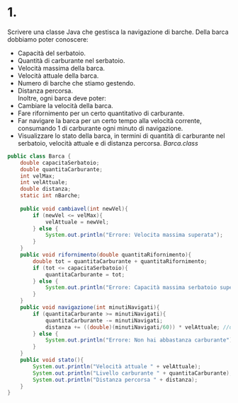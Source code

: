 # 1.
Scrivere una classe Java che gestisca la navigazione di barche. Della barca dobbiamo poter conoscere:  
- Capacità del serbatoio.  
- Quantità di carburante nel serbatoio.  
- Velocità massima della barca.  
- Velocità attuale della barca.  
- Numero di barche che stiamo gestendo.  
- Distanza percorsa.  
Inoltre, ogni barca deve poter:
- Cambiare la velocità della barca.  
- Fare rifornimento per un certo quantitativo di carburante.
- Far navigare la barca per un certo tempo alla velocità corrente, consumando 1 di carburante ogni minuto di navigazione.
- Visualizzare lo stato della barca, in termini di quantità di carburante nel serbatoio, velocità attuale e di distanza percorsa.
*Barca.class*
```java 
public class Barca {  
    double capacitaSerbatoio;  
    double quantitaCarburante;  
    int velMax;  
    int velAttuale;  
    double distanza;  
    static int nBarche;  
  
    public void cambiavel(int newVel){  
        if (newVel <= velMax){  
            velAttuale = newVel;  
        } else {  
            System.out.println("Errore: Velocita massima superata");  
        }  
    }  
    public void rifornimento(double quantitaRifornimento){  
        double tot = quantitaCarburante + quantitaRifornimento;  
        if (tot <= capacitaSerbatoio){  
            quantitaCarburante = tot;  
        } else {  
            System.out.println("Errore: Capacità massima serbatoio superata");  
        }  
    }  
    public void navigazione(int minutiNavigati){  
        if (quantitaCarburante >= minutiNavigati){  
            quantitaCarburante -= minutiNavigati;  
            distanza += ((double)(minutiNavigati/60)) * velAttuale; //distanza percorsa in t(minutiNavigati)  
        } else {  
            System.out.println("Errore: Non hai abbastanza carburante");  
        }  
    }  
    public void stato(){  
        System.out.println("Velocità attuale " + velAttuale);  
        System.out.println("Livello carburante " + quantitaCarburante);  
        System.out.println("Distanza percorsa " + distanza);  
    }  
}
```
